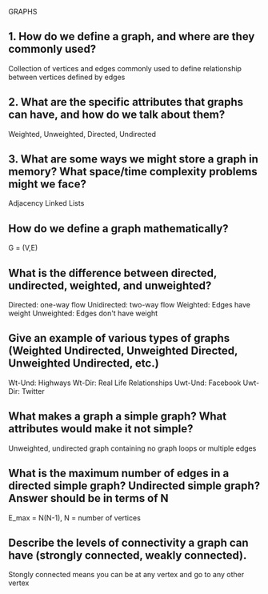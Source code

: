 GRAPHS

## 1. How do we define a graph, and where are they commonly used?
Collection of vertices and edges commonly used to define relationship between vertices defined by edges 

## 2. What are the specific attributes that graphs can have, and how do we talk about them?
Weighted, Unweighted, Directed, Undirected


## 3. What are some ways we might store a graph in memory? What space/time complexity problems might we face?
Adjacency Linked Lists



## How do we define a graph mathematically?
G = (V,E)

## What is the difference between directed, undirected, weighted, and unweighted?
Directed: one-way flow
Unidirected: two-way flow
Weighted: Edges have weight
Unweighted: Edges don't have weight

## Give an example of various types of graphs (Weighted Undirected, Unweighted Directed, Unweighted Undirected, etc.)
Wt-Und: Highways
Wt-Dir: Real Life Relationships
Uwt-Und: Facebook
Uwt-Dir: Twitter

## What makes a graph a simple graph? What attributes would make it not simple?
Unweighted, undirected graph containing no graph loops or multiple edges

## What is the maximum number of edges in a directed simple graph? Undirected simple graph? Answer should be in terms of N
E_max = N(N-1), N = number of vertices

## Describe the levels of connectivity a graph can have (strongly connected, weakly connected).
Stongly connected means you can be at any vertex and go to any other vertex